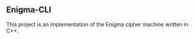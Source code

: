 Enigma-CLI
----------

This project is an implementation of the Enigma cipher machine written
in C++.

